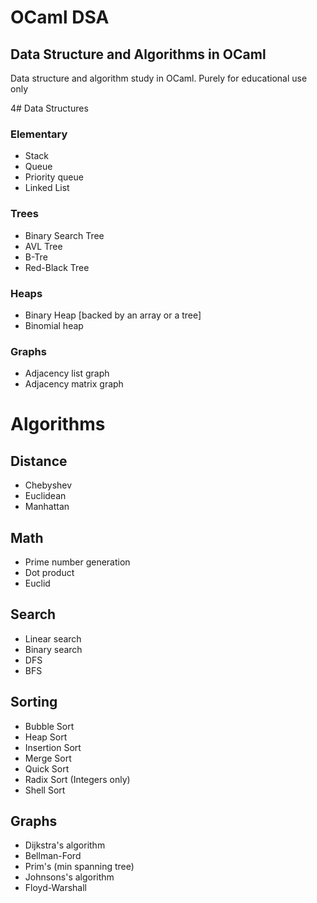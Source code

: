 # OCaml DSA

## Data Structure and Algorithms in OCaml

Data structure and algorithm study in OCaml. Purely for educational use only

4# Data Structures

### Elementary

+ Stack
+ Queue
+ Priority queue
+ Linked List

### Trees

+ Binary Search Tree
+ AVL Tree
+ B-Tre
+ Red-Black Tree

### Heaps

+ Binary Heap [backed by an array or a tree]
+ Binomial heap

### Graphs

+ Adjacency list graph
+ Adjacency matrix graph

# Algorithms

## Distance

+ Chebyshev
+ Euclidean
+ Manhattan

## Math

+ Prime number generation
+ Dot product
+ Euclid

## Search

+ Linear search
+ Binary search
+ DFS
+ BFS

## Sorting

+ Bubble Sort
+ Heap Sort
+ Insertion Sort
+ Merge Sort
+ Quick Sort
+ Radix Sort (Integers only)
+ Shell Sort

## Graphs

+ Dijkstra's algorithm
+ Bellman-Ford
+ Prim's (min spanning tree)
+ Johnsons's algorithm
+ Floyd-Warshall
